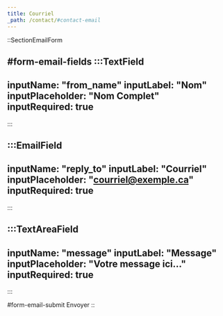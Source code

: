 ```yaml
---
title: Courriel
_path: /contact/#contact-email
---
```


::SectionEmailForm

#form-email-fields
:::TextField
---
inputName: "from_name"
inputLabel: "Nom"
inputPlaceholder: "Nom Complet"
inputRequired: true
---
:::

:::EmailField
---
inputName: "reply_to"
inputLabel: "Courriel"
inputPlaceholder: "courriel@exemple.ca"
inputRequired: true
---
:::

:::TextAreaField
---
inputName: "message"
inputLabel: "Message"
inputPlaceholder: "Votre message ici..."
inputRequired: true
---
:::

#form-email-submit
Envoyer
::